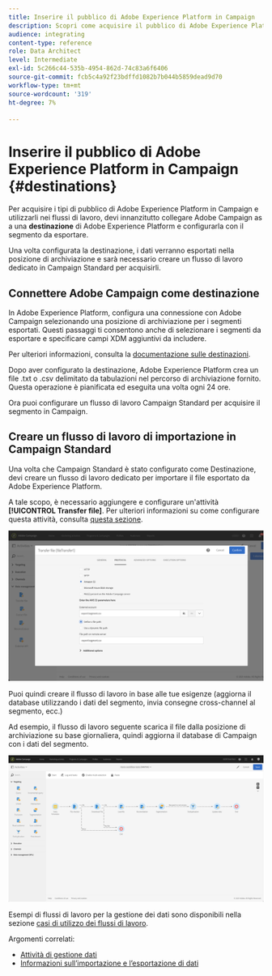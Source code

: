 ```yaml
---
title: Inserire il pubblico di Adobe Experience Platform in Campaign
description: Scopri come acquisire il pubblico di Adobe Experience Platform in Campaign Standard.
audience: integrating
content-type: reference
role: Data Architect
level: Intermediate
exl-id: 5c266c44-535b-4954-862d-74c83a6f6406
source-git-commit: fcb5c4a92f23bdffd1082b7b044b5859dead9d70
workflow-type: tm+mt
source-wordcount: '319'
ht-degree: 7%

---
```


# Inserire il pubblico di Adobe Experience Platform in Campaign {#destinations}

Per acquisire i tipi di pubblico di Adobe Experience Platform in Campaign e utilizzarli nei flussi di lavoro, devi innanzitutto collegare Adobe Campaign as a una **destinazione** di Adobe Experience Platform e configurarla con il segmento da esportare.

Una volta configurata la destinazione, i dati verranno esportati nella posizione di archiviazione e sarà necessario creare un flusso di lavoro dedicato in Campaign Standard per acquisirli.

## Connettere Adobe Campaign come destinazione

In Adobe Experience Platform, configura una connessione con Adobe Campaign selezionando una posizione di archiviazione per i segmenti esportati. Questi passaggi ti consentono anche di selezionare i segmenti da esportare e specificare campi XDM aggiuntivi da includere.

Per ulteriori informazioni, consulta la [documentazione sulle destinazioni](https://experienceleague.adobe.com/docs/experience-platform/destinations/catalog/email-marketing/adobe-campaign.html?lang=it).

Dopo aver configurato la destinazione, Adobe Experience Platform crea un file .txt o .csv delimitato da tabulazioni nel percorso di archiviazione fornito. Questa operazione è pianificata ed eseguita una volta ogni 24 ore.

Ora puoi configurare un flusso di lavoro Campaign Standard per acquisire il segmento in Campaign.

## Creare un flusso di lavoro di importazione in Campaign Standard

Una volta che Campaign Standard è stato configurato come Destinazione, devi creare un flusso di lavoro dedicato per importare il file esportato da Adobe Experience Platform.

A tale scopo, è necessario aggiungere e configurare un&#39;attività **[!UICONTROL Transfer file]**. Per ulteriori informazioni su come configurare questa attività, consulta [questa sezione](../../automating/using/transfer-file.md).

![](assets/rtcdp-transfer-file.png)

Puoi quindi creare il flusso di lavoro in base alle tue esigenze (aggiorna il database utilizzando i dati del segmento, invia consegne cross-channel al segmento, ecc.)

Ad esempio, il flusso di lavoro seguente scarica il file dalla posizione di archiviazione su base giornaliera, quindi aggiorna il database di Campaign con i dati del segmento.

![](assets/rtcdp-workflow.png)

Esempi di flussi di lavoro per la gestione dei dati sono disponibili nella sezione [casi di utilizzo dei flussi di lavoro](../../automating/using/about-workflow-use-cases.md#management).

Argomenti correlati:

* [Attività di gestione dati](../../automating/using/about-data-management-activities.md)
* [Informazioni sull’importazione e l’esportazione di dati](../../automating/using/about-data-import-and-export.md)
